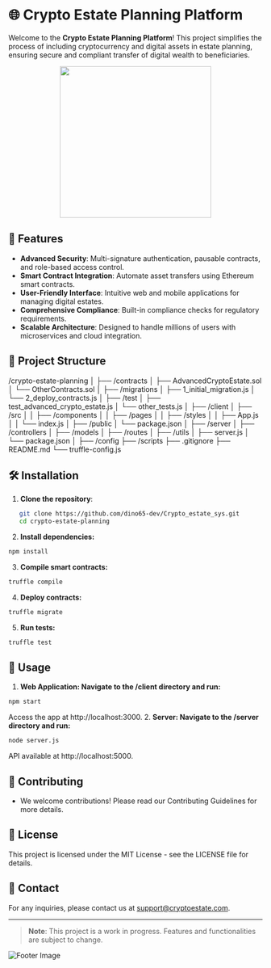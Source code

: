 # 🌐 Crypto Estate Planning Platform

Welcome to the **Crypto Estate Planning Platform**! This project simplifies the process of including cryptocurrency and digital assets in estate planning, ensuring secure and compliant transfer of digital wealth to beneficiaries.

<!-- ![Crypto Estate Planning](https://i.pinimg.com/736x/c0/62/17/c062170a610a46aca46ea85d6f0070f3.jpg) -->
<p align="center">
<img src="https://i.pinimg.com/originals/8f/06/04/8f0604aedc34d33d2f41113c312a588d.gif"  width="300">

## 🚀 Features

- **Advanced Security**: Multi-signature authentication, pausable contracts, and role-based access control.
- **Smart Contract Integration**: Automate asset transfers using Ethereum smart contracts.
- **User-Friendly Interface**: Intuitive web and mobile applications for managing digital estates.
- **Comprehensive Compliance**: Built-in compliance checks for regulatory requirements.
- **Scalable Architecture**: Designed to handle millions of users with microservices and cloud integration.

## 📂 Project Structure
/crypto-estate-planning
│
├── /contracts
│   ├── AdvancedCryptoEstate.sol
│   └── OtherContracts.sol
│
├── /migrations
│   ├── 1_initial_migration.js
│   └── 2_deploy_contracts.js
│
├── /test
│   ├── test_advanced_crypto_estate.js
│   └── other_tests.js
│
├── /client
│   ├── /src
│   │   ├── /components
│   │   ├── /pages
│   │   ├── /styles
│   │   ├── App.js
│   │   └── index.js
│   ├── /public
│   └── package.json
│
├── /server
│   ├── /controllers
│   ├── /models
│   ├── /routes
│   ├── /utils
│   ├── server.js
│   └── package.json
│
├── /config
├── /scripts
├── .gitignore
├── README.md
└── truffle-config.js


## 🛠️ Installation

1. **Clone the repository**:
```bash
   git clone https://github.com/dino65-dev/Crypto_estate_sys.git
   cd crypto-estate-planning
```
2. **Install dependencies:**
```bash
npm install
```
3. **Compile smart contracts:**
```bash
truffle compile
```
4. **Deploy contracts:**
```bash
truffle migrate
```
5. **Run tests:**
```bash
truffle test
```

## 📱 Usage
1. **Web Application: Navigate to the /client directory and run:**
```bash
npm start
```
Access the app at http://localhost:3000.
2. **Server: Navigate to the /server directory and run:**
```bash
node server.js
```
API available at http://localhost:5000.

## 🤝 Contributing
- We welcome contributions! Please read our Contributing Guidelines  for more details.
## 📄 License
This project is licensed under the MIT License - see the LICENSE  file for details.
## 📧 Contact

For any inquiries, please contact us at [support@cryptoestate.com](mailto:support@cryptoestate.com).

---

> **Note**: This project is a work in progress. Features and functionalities are subject to change.

![Footer Image](https://via.placeholder.com/800x100.png?text=Thank+You+for+Visiting!)

